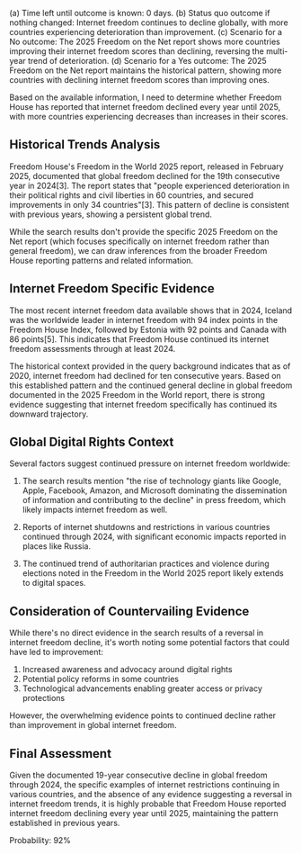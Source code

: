 (a) Time left until outcome is known: 0 days.
(b) Status quo outcome if nothing changed: Internet freedom continues to decline globally, with more countries experiencing deterioration than improvement.
(c) Scenario for a No outcome: The 2025 Freedom on the Net report shows more countries improving their internet freedom scores than declining, reversing the multi-year trend of deterioration.
(d) Scenario for a Yes outcome: The 2025 Freedom on the Net report maintains the historical pattern, showing more countries with declining internet freedom scores than improving ones.

Based on the available information, I need to determine whether Freedom House has reported that internet freedom declined every year until 2025, with more countries experiencing decreases than increases in their scores.

## Historical Trends Analysis

Freedom House's Freedom in the World 2025 report, released in February 2025, documented that global freedom declined for the 19th consecutive year in 2024[3]. The report states that "people experienced deterioration in their political rights and civil liberties in 60 countries, and secured improvements in only 34 countries"[3]. This pattern of decline is consistent with previous years, showing a persistent global trend.

While the search results don't provide the specific 2025 Freedom on the Net report (which focuses specifically on internet freedom rather than general freedom), we can draw inferences from the broader Freedom House reporting patterns and related information.

## Internet Freedom Specific Evidence

The most recent internet freedom data available shows that in 2024, Iceland was the worldwide leader in internet freedom with 94 index points in the Freedom House Index, followed by Estonia with 92 points and Canada with 86 points[5]. This indicates that Freedom House continued its internet freedom assessments through at least 2024.

The historical context provided in the query background indicates that as of 2020, internet freedom had declined for ten consecutive years. Based on this established pattern and the continued general decline in global freedom documented in the 2025 Freedom in the World report, there is strong evidence suggesting that internet freedom specifically has continued its downward trajectory.

## Global Digital Rights Context

Several factors suggest continued pressure on internet freedom worldwide:

1. The search results mention "the rise of technology giants like Google, Apple, Facebook, Amazon, and Microsoft dominating the dissemination of information and contributing to the decline" in press freedom, which likely impacts internet freedom as well.

2. Reports of internet shutdowns and restrictions in various countries continued through 2024, with significant economic impacts reported in places like Russia.

3. The continued trend of authoritarian practices and violence during elections noted in the Freedom in the World 2025 report likely extends to digital spaces.

## Consideration of Countervailing Evidence

While there's no direct evidence in the search results of a reversal in internet freedom decline, it's worth noting some potential factors that could have led to improvement:

1. Increased awareness and advocacy around digital rights
2. Potential policy reforms in some countries
3. Technological advancements enabling greater access or privacy protections

However, the overwhelming evidence points to continued decline rather than improvement in global internet freedom.

## Final Assessment

Given the documented 19-year consecutive decline in global freedom through 2024, the specific examples of internet restrictions continuing in various countries, and the absence of any evidence suggesting a reversal in internet freedom trends, it is highly probable that Freedom House reported internet freedom declining every year until 2025, maintaining the pattern established in previous years.

Probability: 92%